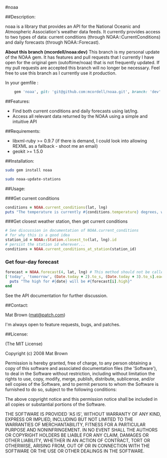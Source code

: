 #noaa

##Description:

noaa is a library that provides an API for the National Oceanic and Atmospheric Association's weather
data feeds. It currently provides access to two types of data: current conditions (through NOAA::CurrentConditions) and
daily forecasts (through NOAA::Forecast).

**About this branch (mcordell/noaa:dev)**
This branch is my personal update of the NOAA gem. It has features and pull requests that I currently I have open for the original gem (outoftime/noaa) that is not frequently updated. If my pull requests are accepted this branch will no longer be necessary. Feel free to use this branch as I currently use it production.

In your gemfile :

```ruby
	gem 'noaa', git: 'git@github.com:mcordell/noaa.git', branch: 'dev'
```



##Features:

- Find both current conditions and daily forecasts using lat/lng.
- Access all relevant data returned by the NOAA using a simple and intuitive API

##Requirements:

- libxml-ruby >= 0.9.7 (if there is demand, I could look into allowing REXML as a fallback - shoot me an email)
- geokit >= 1.5.0

##Installation:

```bash
sudo gem install noaa
```


```bash
sudo noaa-update-stations
```

##Usage:

###Get current conditions

```ruby
conditions = NOAA.current_conditions(lat, lng)
puts "The temperature is currently #{conditions.temperature} degrees, with #{conditions.weather_description.downcase} conditions."
```


###Get closest weather station, then get current conditions

```ruby
# See discussion in documentation of NOAA.current_conditions
# for why this is a good idea
station_id = NOAA::Station.closest_to(lat, lng).id
# persist the station id wherever...
conditions = NOAA.current_conditions_at_station(station_id)
```



### Get four-day forecast

```ruby
forecast = NOAA.forecast(4, lat, lng) # This method should not be called more than once an hour for a given lat/lng
['today', 'tomorrow', (Date.today + 2).to_s, (Date.today + 3).to_s].each_with_index do |date, i|
  puts "The high for #{date} will be #{forecast[i].high}"
end
```

See the API documentation for further discussion.

##Contact:

Mat Brown (mat@patch.com)

I'm always open to feature requests, bugs, and patches.

##License:

(The MIT License)

Copyright (c) 2008 Mat Brown

Permission is hereby granted, free of charge, to any person obtaining
a copy of this software and associated documentation files (the
'Software'), to deal in the Software without restriction, including
without limitation the rights to use, copy, modify, merge, publish,
distribute, sublicense, and/or sell copies of the Software, and to
permit persons to whom the Software is furnished to do so, subject to
the following conditions:

The above copyright notice and this permission notice shall be
included in all copies or substantial portions of the Software.

THE SOFTWARE IS PROVIDED 'AS IS', WITHOUT WARRANTY OF ANY KIND,
EXPRESS OR IMPLIED, INCLUDING BUT NOT LIMITED TO THE WARRANTIES OF
MERCHANTABILITY, FITNESS FOR A PARTICULAR PURPOSE AND NONINFRINGEMENT.
IN NO EVENT SHALL THE AUTHORS OR COPYRIGHT HOLDERS BE LIABLE FOR ANY
CLAIM, DAMAGES OR OTHER LIABILITY, WHETHER IN AN ACTION OF CONTRACT,
TORT OR OTHERWISE, ARISING FROM, OUT OF OR IN CONNECTION WITH THE
SOFTWARE OR THE USE OR OTHER DEALINGS IN THE SOFTWARE.
